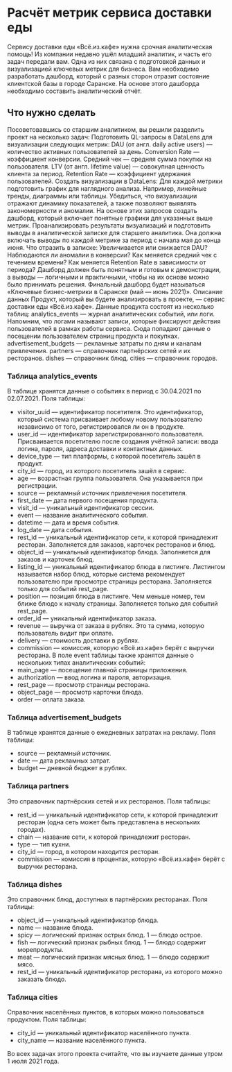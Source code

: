 # Расчёт метрик сервиса доставки еды
Сервису доставки еды «Всё.из.кафе» нужна срочная аналитическая помощь! Из компании недавно ушёл младший аналитик, и часть его задач передали вам.
Одна из них связана с подготовкой данных и визуализацией ключевых метрик для бизнеса. Вам необходимо разработать дашборд, который с разных сторон отразит состояние клиентской базы в городе Саранске. На основе этого дашборда необходимо составить аналитический отчёт.
## Что нужно сделать
Посоветовавшись со старшим аналитиком, вы решили разделить проект на несколько задач:
Подготовить QL-запросы в DataLens для визуализации следующих метрик:
DAU (от англ. daily active users) — количество активных пользователей за день.
Conversion Rate — коэффициент конверсии.
Средний чек — средняя сумма покупки на пользователя.
LTV (от англ. lifetime value) — совокупная ценность клиента за период.
Retention Rate — коэффициент удержания пользователей.
Создать визуализации в DataLens:
Для каждой метрики подготовить график для наглядного анализа. Например, линейные тренды, диаграммы или таблицы.
Убедиться, что визуализации отражают динамику показателей, а также позволяют выявлять закономерности и аномалии.
На основе этих запросов создать дашборд, который включает понятные графики для указанных выше метрик.
Проанализировать результаты визуализаций и подготовить выводы в аналитической записке для старшего аналитика. Она должна включать выводы по каждой метрике за период с начала мая до конца июня. Что отразить в записке:
Увеличивается или снижается DAU?
Наблюдаются ли аномалии в конверсии?
Как меняется средний чек с течением времени?
Как меняется Retention Rate в зависимости от периода?
Дашборд должен быть понятным и готовым к демонстрации, а выводы — логичными и практичными, чтобы на их основе можно было принимать решения. Финальный дашборд будет называться «Ключевые бизнес-метрики в Саранске (май — июнь 2021)».
Описание данных
Продукт, который вы будете анализировать в проекте, — сервис доставки еды «Всё.из.кафе». Данные продукта состоят из несколько таблиц:
analytics_events — журнал аналитических событий, или логи. Напомним, что логами называют записи, которые фиксируют действия пользователей в рамках работы сервиса. Сюда попадают данные о посещении пользователем страниц продукта и покупках.
advertisement_budgets — рекламные затраты по дням и каналам привлечения.
partners — справочник партнёрских сетей и их ресторанов.
dishes — справочник блюд.
cities — справочник городов.
### Таблица analytics_events
В таблице хранятся данные о событиях в период с 30.04.2021 по 02.07.2021. Поля таблицы:
- visitor_uuid — идентификатор посетителя. Это идентификатор, который система присваивает любому новому пользователю независимо от того, регистрировался ли он в продукте.
- user_id — идентификатор зарегистрированного пользователя. Присваивается посетителю после создания учётной записи: ввода логина, пароля, адреса доставки и контактных данных.
- device_type — тип платформы, с которой посетитель зашёл в продукт.
- city_id — город, из которого посетитель зашёл в сервис.
- age — возрастная группа пользователя. Она указывается при регистрации.
- source — рекламный источник привлечения посетителя.
- first_date — дата первого посещения продукта.
- visit_id — уникальный идентификатор сессии.
- event — название аналитического события.
- datetime — дата и время события.
- log_date — дата события.
- rest_id — уникальный идентификатор сети, к которой принадлежит ресторан. Заполняется для заказов, карточек ресторанов и блюд.
- object_id — уникальный идентификатор блюда. Заполняется для заказов и карточек блюд.
- listing_id — уникальный идентификатор блюда в листинге. Листингом называется набор блюд, которые система рекомендует пользователю при просмотре страницы ресторана. Заполняется только для событий rest_page.
- position — позиция блюда в листинге. Чем меньше номер, тем ближе блюдо к началу страницы. Заполняется только для событий rest_page.
- order_id — уникальный идентификатор заказа.
- revenue — выручка от заказа в рублях. Это та сумма, которую пользователь видит при оплате.
- delivery — стоимость доставки в рублях.
- commission — комиссия, которую «Всё.из.кафе» берёт с выручки ресторана.
В поле event таблицы также хранятся данные о нескольких типах аналитических событий:
- main_page — посещение главной страницы приложения.
- authorization — ввод логина и пароля, авторизация.
- rest_page — просмотр страницы ресторана.
- object_page — просмотр карточки блюда.
- order — оплата заказа.
### Таблица advertisement_budgets
В таблице хранятся данные о ежедневных затратах на рекламу. Поля таблицы:
- source — рекламный источник.
- date — дата рекламных затрат.
- budget — дневной бюджет в рублях.
### Таблица partners
Это справочник партнёрских сетей и их ресторанов. Поля таблицы:
- rest_id — уникальный идентификатор сети, к которой принадлежит ресторан (одна сеть может быть представлена в нескольких городах).
- chain — название сети, к которой принадлежит ресторан.
- type — тип кухни.
- city_id — город, в котором находится ресторан.
- commission — комиссия в процентах, которую «Всё.из.кафе» берёт с выручки ресторана.
### Таблица dishes
Это справочник блюд, доступных в партнёрских ресторанах. Поля таблицы:
- object_id — уникальный идентификатор блюда.
- name — название блюда.
- spicy — логический признак острых блюд. 1 — блюдо острое.
- fish — логический признак рыбных блюд. 1 — блюдо содержит морепродукты.
- meat — логический признак мясных блюд. 1 — блюдо содержит мясо.
- rest_id — уникальный идентификатор ресторана, из которого можно заказать блюдо.
### Таблица cities
Справочник населённых пунктов, в которых можно пользоваться продуктом. Поля таблицы:
- city_id — уникальный идентификатор населённого пункта.
- city_name — название населённого пункта.

Во всех задачах этого проекта считайте, что вы изучаете данные утром 1 июля 2021 года.
